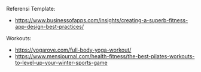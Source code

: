 Referensi Template:
- https://www.businessofapps.com/insights/creating-a-superb-fitness-app-design-best-practices/


Workouts:
- https://yogarove.com/full-body-yoga-workout/
- https://www.mensjournal.com/health-fitness/the-best-pilates-workouts-to-level-up-your-winter-sports-game